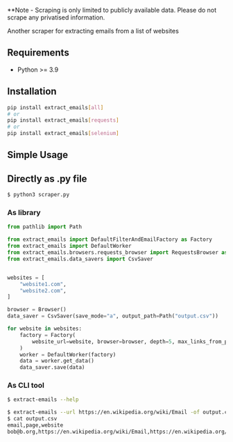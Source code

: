 **Note - Scraping is only limited to publicly available data. Please do not scrape any privatised information.

Another scraper for extracting emails from a list of websites

## Requirements
- Python >= 3.9

## Installation
```bash
pip install extract_emails[all]
# or
pip install extract_emails[requests]
# or
pip install extract_emails[selenium]
```

## Simple Usage

## Directly as .py file
```bash
$ python3 scraper.py
```

### As library
```python
from pathlib import Path

from extract_emails import DefaultFilterAndEmailFactory as Factory
from extract_emails import DefaultWorker
from extract_emails.browsers.requests_browser import RequestsBrowser as Browser
from extract_emails.data_savers import CsvSaver


websites = [
    "website1.com",
    "website2.com",
]

browser = Browser()
data_saver = CsvSaver(save_mode="a", output_path=Path("output.csv"))

for website in websites:
    factory = Factory(
        website_url=website, browser=browser, depth=5, max_links_from_page=1
    )
    worker = DefaultWorker(factory)
    data = worker.get_data()
    data_saver.save(data)
```
### As CLI tool
```bash
$ extract-emails --help

$ extract-emails --url https://en.wikipedia.org/wiki/Email -of output.csv -d 1
$ cat output.csv
email,page,website
bob@b.org,https://en.wikipedia.org/wiki/Email,https://en.wikipedia.org/wiki/Email
```
